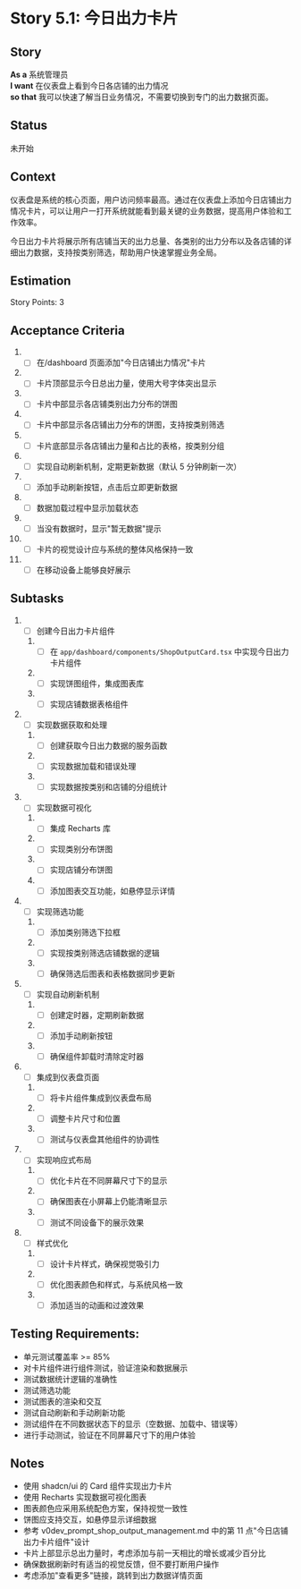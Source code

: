 # Story 5.1: 今日出力卡片

## Story

**As a** 系统管理员  
**I want** 在仪表盘上看到今日各店铺的出力情况  
**so that** 我可以快速了解当日业务情况，不需要切换到专门的出力数据页面。

## Status

未开始

## Context

仪表盘是系统的核心页面，用户访问频率最高。通过在仪表盘上添加今日店铺出力情况卡片，可以让用户一打开系统就能看到最关键的业务数据，提高用户体验和工作效率。

今日出力卡片将展示所有店铺当天的出力总量、各类别的出力分布以及各店铺的详细出力数据，支持按类别筛选，帮助用户快速掌握业务全局。

## Estimation

Story Points: 3

## Acceptance Criteria

1. - [ ] 在/dashboard 页面添加"今日店铺出力情况"卡片
2. - [ ] 卡片顶部显示今日总出力量，使用大号字体突出显示
3. - [ ] 卡片中部显示各店铺类别出力分布的饼图
4. - [ ] 卡片中部显示各店铺出力分布的饼图，支持按类别筛选
5. - [ ] 卡片底部显示各店铺出力量和占比的表格，按类别分组
6. - [ ] 实现自动刷新机制，定期更新数据（默认 5 分钟刷新一次）
7. - [ ] 添加手动刷新按钮，点击后立即更新数据
8. - [ ] 数据加载过程中显示加载状态
9. - [ ] 当没有数据时，显示"暂无数据"提示
10. - [ ] 卡片的视觉设计应与系统的整体风格保持一致
11. - [ ] 在移动设备上能够良好展示

## Subtasks

1. - [ ] 创建今日出力卡片组件
   1. - [ ] 在 `app/dashboard/components/ShopOutputCard.tsx` 中实现今日出力卡片组件
   2. - [ ] 实现饼图组件，集成图表库
   3. - [ ] 实现店铺数据表格组件
2. - [ ] 实现数据获取和处理
   1. - [ ] 创建获取今日出力数据的服务函数
   2. - [ ] 实现数据加载和错误处理
   3. - [ ] 实现数据按类别和店铺的分组统计
3. - [ ] 实现数据可视化
   1. - [ ] 集成 Recharts 库
   2. - [ ] 实现类别分布饼图
   3. - [ ] 实现店铺分布饼图
   4. - [ ] 添加图表交互功能，如悬停显示详情
4. - [ ] 实现筛选功能
   1. - [ ] 添加类别筛选下拉框
   2. - [ ] 实现按类别筛选店铺数据的逻辑
   3. - [ ] 确保筛选后图表和表格数据同步更新
5. - [ ] 实现自动刷新机制
   1. - [ ] 创建定时器，定期刷新数据
   2. - [ ] 添加手动刷新按钮
   3. - [ ] 确保组件卸载时清除定时器
6. - [ ] 集成到仪表盘页面
   1. - [ ] 将卡片组件集成到仪表盘布局
   2. - [ ] 调整卡片尺寸和位置
   3. - [ ] 测试与仪表盘其他组件的协调性
7. - [ ] 实现响应式布局
   1. - [ ] 优化卡片在不同屏幕尺寸下的显示
   2. - [ ] 确保图表在小屏幕上仍能清晰显示
   3. - [ ] 测试不同设备下的展示效果
8. - [ ] 样式优化
   1. - [ ] 设计卡片样式，确保视觉吸引力
   2. - [ ] 优化图表颜色和样式，与系统风格一致
   3. - [ ] 添加适当的动画和过渡效果

## Testing Requirements:

- 单元测试覆盖率 >= 85%
- 对卡片组件进行组件测试，验证渲染和数据展示
- 测试数据统计逻辑的准确性
- 测试筛选功能
- 测试图表的渲染和交互
- 测试自动刷新和手动刷新功能
- 测试组件在不同数据状态下的显示（空数据、加载中、错误等）
- 进行手动测试，验证在不同屏幕尺寸下的用户体验

## Notes

- 使用 shadcn/ui 的 Card 组件实现出力卡片
- 使用 Recharts 实现数据可视化图表
- 图表颜色应采用系统配色方案，保持视觉一致性
- 饼图应支持交互，如悬停显示详细数据
- 参考 v0dev_prompt_shop_output_management.md 中的第 11 点"今日店铺出力卡片组件"设计
- 卡片上部显示总出力量时，考虑添加与前一天相比的增长或减少百分比
- 确保数据刷新时有适当的视觉反馈，但不要打断用户操作
- 考虑添加"查看更多"链接，跳转到出力数据详情页面
